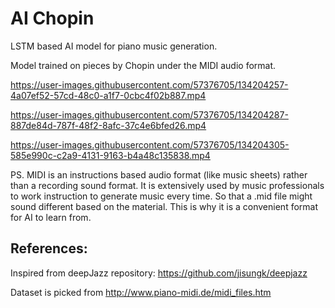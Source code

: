 # AI Chopin

LSTM based AI model for piano music generation.

Model trained on pieces by Chopin under the MIDI audio format.



https://user-images.githubusercontent.com/57376705/134204257-4a07ef52-57cd-48c0-a1f7-0cbc4f02b887.mp4


https://user-images.githubusercontent.com/57376705/134204287-887de84d-787f-48f2-8afc-37c4e6bfed26.mp4



https://user-images.githubusercontent.com/57376705/134204305-585e990c-c2a9-4131-9163-b4a48c135838.mp4



PS. MIDI is an instructions based audio format (like music sheets) rather than a recording sound format.
It is extensively used by music professionals to work instruction to generate music every time. 
So that a .mid file might sound different based on the material. This is why it is a convenient format for AI to learn from.
 
## References:
Inspired from deepJazz repository: https://github.com/jisungk/deepjazz

Dataset is picked from http://www.piano-midi.de/midi_files.htm 
